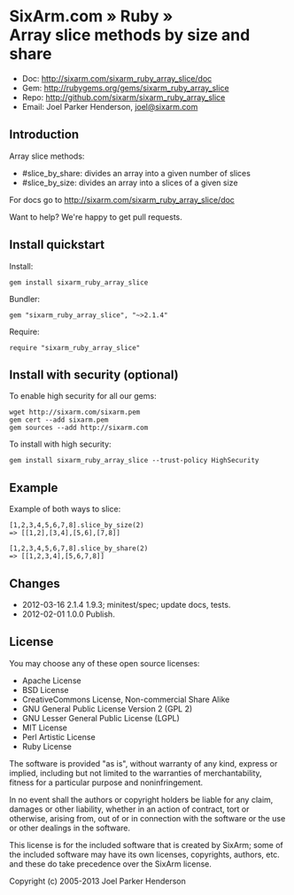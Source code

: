 # SixArm.com » Ruby » <br> Array slice methods by size and share

* Doc: <http://sixarm.com/sixarm_ruby_array_slice/doc>
* Gem: <http://rubygems.org/gems/sixarm_ruby_array_slice>
* Repo: <http://github.com/sixarm/sixarm_ruby_array_slice>
* Email: Joel Parker Henderson, <joel@sixarm.com>


## Introduction

Array slice methods:

* #slice_by_share: divides an array into a given number of slices
* #slice_by_size: divides an array into a slices of a given size

For docs go to <http://sixarm.com/sixarm_ruby_array_slice/doc>

Want to help? We're happy to get pull requests.


## Install quickstart

Install:

    gem install sixarm_ruby_array_slice

Bundler:

    gem "sixarm_ruby_array_slice", "~>2.1.4"

Require:

    require "sixarm_ruby_array_slice"


## Install with security (optional)

To enable high security for all our gems:

    wget http://sixarm.com/sixarm.pem
    gem cert --add sixarm.pem
    gem sources --add http://sixarm.com

To install with high security:

    gem install sixarm_ruby_array_slice --trust-policy HighSecurity


## Example

Example of both ways to slice:

    [1,2,3,4,5,6,7,8].slice_by_size(2) 
    => [[1,2],[3,4],[5,6],[7,8]]

    [1,2,3,4,5,6,7,8].slice_by_share(2) 
    => [[1,2,3,4],[5,6,7,8]] 


## Changes

* 2012-03-16 2.1.4 1.9.3; minitest/spec; update docs, tests.
* 2012-02-01 1.0.0 Publish.


## License

You may choose any of these open source licenses:

  * Apache License
  * BSD License
  * CreativeCommons License, Non-commercial Share Alike
  * GNU General Public License Version 2 (GPL 2)
  * GNU Lesser General Public License (LGPL)
  * MIT License
  * Perl Artistic License
  * Ruby License

The software is provided "as is", without warranty of any kind, 
express or implied, including but not limited to the warranties of 
merchantability, fitness for a particular purpose and noninfringement. 

In no event shall the authors or copyright holders be liable for any 
claim, damages or other liability, whether in an action of contract, 
tort or otherwise, arising from, out of or in connection with the 
software or the use or other dealings in the software.

This license is for the included software that is created by SixArm;
some of the included software may have its own licenses, copyrights, 
authors, etc. and these do take precedence over the SixArm license.

Copyright (c) 2005-2013 Joel Parker Henderson
